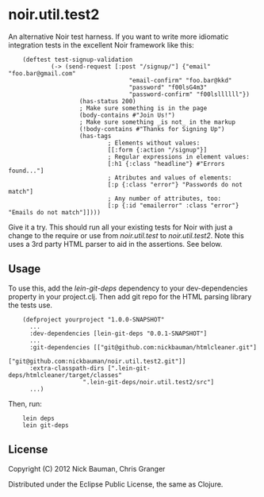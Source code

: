 # noir.util.test2

An alternative Noir test harness. If you want to write more idiomatic integration tests in the excellent Noir framework like this:

        (deftest test-signup-validation
                (-> (send-request [:post "/signup/"] {"email" "foo.bar@gmail.com" 
                                      "email-confirm" "foo.bar@kkd"
                                      "password" "f00lsG4m3" 
                                      "password-confirm" "f00lsllllll"})
                        (has-status 200)
                        ; Make sure something is in the page
                        (body-contains #"Join Us!")
                        ; Make sure something _is not_ in the markup
                        (!body-contains #"Thanks for Signing Up")
                        (has-tags
                                ; Elements without values: 
                                [[:form {:action "/signup"}]
                                ; Regular expressions in element values:
                                [:h1 {:class "headline"} #"Errors found..."]
                                ; Atributes and values of elements:
                                [:p {:class "error"} "Passwords do not match"]
                                ; Any number of attributes, too:
                                [:p {:id "emailerror" :class "error"} "Emails do not match"]])))

Give it a try. This should run all your existing tests for Noir with just a change to the require  or use from _noir.util.test_ to _noir.util.test2_. Note this uses a 3rd party HTML parser to aid in the assertions. See below.

## Usage

To use this, add the *lein-git-deps* dependency to your dev-dependencies property in your project.clj. Then add git repo for the HTML parsing library the tests use.

        (defproject yourproject "1.0.0-SNAPSHOT"
          ...
          :dev-dependencies [lein-git-deps "0.0.1-SNAPSHOT"]
          ...
		  :git-dependencies [["git@github.com:nickbauman/htmlcleaner.git"]
                             ["git@github.com:nickbauman/noir.util.test2.git"]]
		  :extra-classpath-dirs [".lein-git-deps/htmlcleaner/target/classes"
                         ".lein-git-deps/noir.util.test2/src"]
          ...)

Then, run:

        lein deps
        lein git-deps

## License

Copyright (C) 2012 Nick Bauman, Chris Granger

Distributed under the Eclipse Public License, the same as Clojure.

